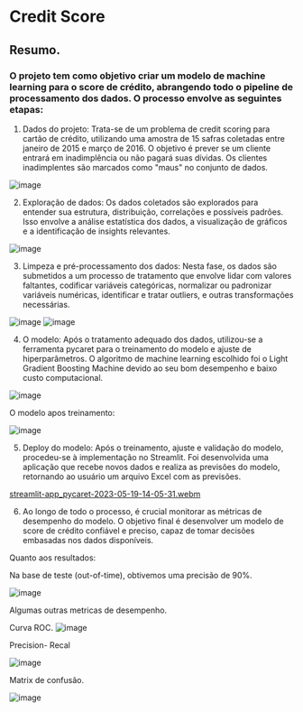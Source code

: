 # Credit Score

## Resumo.
### O projeto tem como objetivo criar um modelo de machine learning para o score de crédito, abrangendo todo o pipeline de processamento dos dados. O processo envolve as seguintes etapas:

1. Dados do projeto: Trata-se de um problema de credit scoring para cartão de crédito, utilizando uma amostra de 15 safras coletadas entre janeiro de 2015 e março de 2016. O objetivo é prever se um cliente entrará em inadimplência ou não pagará suas dívidas. Os clientes inadimplentes são marcados como "maus" no conjunto de dados.

![image](https://github.com/sannlin9/Projeto-Credit-Score/assets/125318548/cb224e60-6b4d-46f2-96d6-50b957ece596)


2. Exploração de dados: Os dados coletados são explorados para entender sua estrutura, distribuição, correlações e possíveis padrões. Isso envolve a análise estatística dos dados, a visualização de gráficos e a identificação de insights relevantes.

![image](https://github.com/sannlin9/Projeto-Credit-Score/assets/125318548/21bf3901-bd38-4c93-977b-feebe2a1a90c)


3. Limpeza e pré-processamento dos dados: Nesta fase, os dados são submetidos a um processo de tratamento que envolve lidar com valores faltantes, codificar variáveis categóricas, normalizar ou padronizar variáveis numéricas, identificar e tratar outliers, e outras transformações necessárias.

![image](https://github.com/sannlin9/Projeto-Credit-Score/assets/125318548/4f270f0e-8562-4d1d-a639-4f6580c2270b)
![image](https://github.com/sannlin9/Projeto-Credit-Score/assets/125318548/0aded210-edac-4425-b1bf-d607738a88ed)


4. O modelo: Após o tratamento adequado dos dados, utilizou-se a ferramenta pycaret para o treinamento do modelo e ajuste de hiperparâmetros. O algoritmo de machine learning escolhido foi o Light Gradient Boosting Machine devido ao seu bom desempenho e baixo custo computacional.

![image](https://github.com/sannlin9/Projeto-Credit-Score/assets/125318548/2627d998-76c0-4b73-bddc-6a047d0e1032)

O modelo apos treinamento:

![image](https://github.com/sannlin9/Projeto-Credit-Score/assets/125318548/df4d3393-0c4e-465a-8189-aa110b6e75d2)

5. Deploy do modelo: Após o treinamento, ajuste e validação do modelo, procedeu-se à implementação no Streamlit. Foi desenvolvida uma aplicação que recebe novos dados e realiza as previsões do modelo, retornando ao usuário um arquivo Excel com as previsões.

[streamlit-app_pycaret-2023-05-19-14-05-31.webm](https://github.com/sannlin9/Projeto-Credit-Score/assets/125318548/9ca5b992-8d65-43da-a6cf-75aa6e7628c3)


6. Ao longo de todo o processo, é crucial monitorar as métricas de desempenho do modelo. O objetivo final é desenvolver um modelo de score de crédito confiável e preciso, capaz de tomar decisões embasadas nos dados disponíveis.

Quanto aos resultados:

Na base de teste (out-of-time), obtivemos uma precisão de 90%.

![image](https://github.com/sannlin9/Projeto-Credit-Score/assets/125318548/3374b56e-81c1-4b1b-8ab3-94f0ec8f724c)

Algumas outras metricas de desempenho.

Curva ROC.
![image](https://github.com/sannlin9/Projeto-Credit-Score/assets/125318548/00ce5685-3b60-4bc6-94d0-f5a84dc2532c)

Precision- Recal

![image](https://github.com/sannlin9/Projeto-Credit-Score/assets/125318548/62014e44-b5d3-4646-8186-502b7df6a190)

Matrix de confusão.

![image](https://github.com/sannlin9/Projeto-Credit-Score/assets/125318548/e43e75f1-a521-4d7b-b832-7be02d219ba7)


